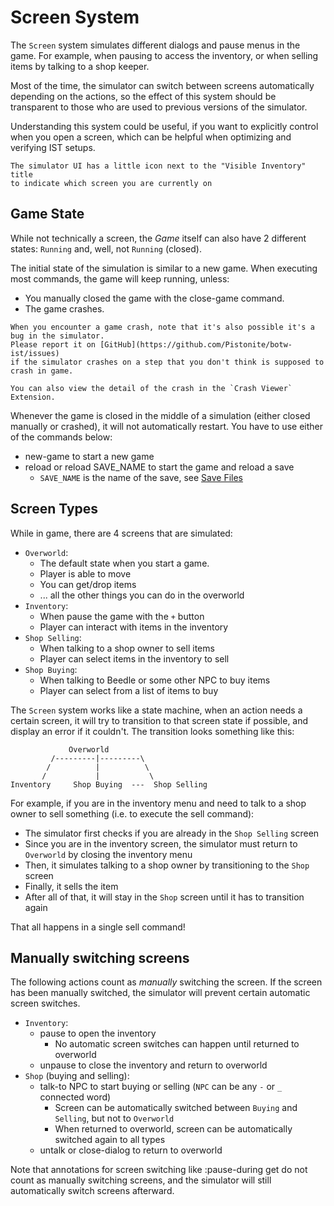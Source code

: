 # Screen System

The `Screen` system simulates different dialogs and pause menus in the game.
For example, when pausing to access the inventory, or when selling items by talking
to a shop keeper.

Most of the time, the simulator can switch between screens automatically
depending on the actions, so the effect of this system should be transparent
to those who are used to previous versions of the simulator. 

Understanding this system could be useful, if you want to explicitly control
when you open a screen, which can be helpful when optimizing and verifying IST setups.

```admonish tip
The simulator UI has a little icon next to the "Visible Inventory" title
to indicate which screen you are currently on
```

## Game State
While not technically a screen, the *Game* itself can also have 2 different states:
`Running` and, well, not `Running` (closed).

The initial state of the simulation is similar to a new game. When executing most commands,
the game will keep running, unless:
- You manually closed the game with the <skyb>close-game</skyb> command.
- The game crashes.

```admonish note
When you encounter a game crash, note that it's also possible it's a bug in the simulator. 
Please report it on [GitHub](https://github.com/Pistonite/botw-ist/issues)
if the simulator crashes on a step that you don't think is supposed to crash in game.

You can also view the detail of the crash in the `Crash Viewer` Extension.

```

Whenever the game is closed in the middle of a simulation (either closed manually or crashed), it will not automatically
restart. You have to use either of the commands below:
- <skyb>new-game</skyb> to start a new game
- <skyb>reload</skyb> or <skyb>reload SAVE_NAME</skyb> to start the game and reload a save
  - `SAVE_NAME` is the name of the save, see [Save Files](../action/save.md)

## Screen Types
While in game, there are 4 screens that are simulated:

- `Overworld`:
  - The default state when you start a game.
  - Player is able to move
  - You can get/drop items
  - ... all the other things you can do in the overworld
- `Inventory`:
  - When pause the game with the `+` button
  - Player can interact with items in the inventory
- `Shop Selling`:
  - When talking to a shop owner to sell items
  - Player can select items in the inventory to sell
- `Shop Buying`:
  - When talking to Beedle or some other NPC to buy items
  - Player can select from a list of items to buy

The `Screen` system works like a state machine, when an action needs a certain
screen, it will try to transition to that screen state if possible, and display
an error if it couldn't. The transition looks something like this:

```
             Overworld
         /---------|---------\
        /          |          \
       /           |           \
Inventory     Shop Buying  ---  Shop Selling
```

For example, if you are in the inventory menu and need to talk to a shop owner to sell something
(i.e. to execute the <skyb>sell</skyb> command):
- The simulator first checks if you are already in the `Shop Selling` screen
- Since you are in the inventory screen, the simulator must return to `Overworld` by closing the inventory menu
- Then, it simulates talking to a shop owner by transitioning to the `Shop` screen
- Finally, it sells the item
- After all of that, it will stay in the `Shop` screen until it has to transition again

That all happens in a single <skyb>sell</skyb> command!

## Manually switching screens
The following actions count as *manually* switching the screen.
If the screen has been manually switched, the simulator will prevent
certain automatic screen switches.

- `Inventory`:
  - <skyb>pause</skyb> to open the inventory
    - No automatic screen switches can happen until returned to overworld
  - <skyb>unpause</skyb> to close the inventory and return to overworld
- `Shop` (buying and selling):
  - <skyb>talk-to NPC</skyb> to start buying or selling (`NPC` can be any `-` or `_` connected word)
    - Screen can be automatically switched between `Buying` and `Selling`, but not to `Overworld`
    - When returned to overworld, screen can be automatically switched again to all types
  - <skyb>untalk</skyb> or <skyb>close-dialog</skyb> to return to overworld

Note that annotations for screen switching like <skyb>:pause-during get</skyb> do
not count as manually switching screens, and the simulator
will still automatically switch screens afterward.
